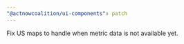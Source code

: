 ```yaml
---
"@actnowcoalition/ui-components": patch
---
```


Fix US maps to handle when metric data is not available yet.
